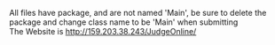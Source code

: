 All files have package, and are not named 'Main', be sure to delete the package and change class name to be 'Main' when submitting   
The Website is http://159.203.38.243/JudgeOnline/
